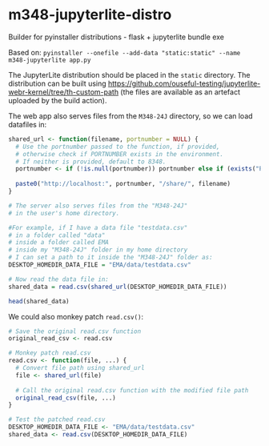 # m348-jupyterlite-distro
Builder for pyinstaller distributions - flask + jupyterlite bundle exe

Based on: `pyinstaller --onefile --add-data "static:static" --name m348-jupyterlite app.py`

The JupyterLite distribution should be placed in the `static` directory. The distribution can be built using https://github.com/ouseful-testing/jupyterlite-webr-kernel/tree/th-custom-path (the files are available as an artefact uploaded by the build action).

The web app also serves files from the `M348-24J` directory, so we can load datafiles in:

```R
shared_url <- function(filename, portnumber = NULL) {
  # Use the portnumber passed to the function, if provided, 
  # otherwise check if PORTNUMBER exists in the environment.
  # If neither is provided, default to 8348.
  portnumber <- if (!is.null(portnumber)) portnumber else if (exists("PORTNUMBER")) PORTNUMBER else 8348
  
  paste0("http://localhost:", portnumber, "/share/", filename)
}

# The server also serves files from the "M348-24J"
# in the user's home directory.

#For example, if I have a data file "testdata.csv"
# in a folder called "data"
# inside a folder called EMA
# inside my "M348-24J" folder in my home directory
# I can set a path to it inside the "M348-24J" folder as:
DESKTOP_HOMEDIR_DATA_FILE = "EMA/data/testdata.csv"

# Now read the data file in:
shared_data = read.csv(shared_url(DESKTOP_HOMEDIR_DATA_FILE))

head(shared_data)
```

We could also monkey patch `read.csv()`:

```R
# Save the original read.csv function
original_read_csv <- read.csv

# Monkey patch read.csv
read.csv <- function(file, ...) {
  # Convert file path using shared_url
  file <- shared_url(file)
  
  # Call the original read.csv function with the modified file path
  original_read_csv(file, ...)
}

# Test the patched read.csv
DESKTOP_HOMEDIR_DATA_FILE <- "EMA/data/testdata.csv"
shared_data <- read.csv(DESKTOP_HOMEDIR_DATA_FILE)

```
